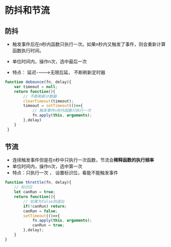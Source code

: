 # 防抖和节流

## 防抖

* 触发事件后在n秒内函数只执行一次。如果n秒内又触发了事件，则会重新计算函数执行时间。

* 单位时间内，操作n次，选中最后一次

* 特点： 延迟---->无限后延，  不断刷新定时器

```javascript
function debounce(fn, delay){
    var timeout = null;
    return function(){
        // 不断刷新计数器
        clearTimeout(timeout);
        timeout = setTimeout(()=>{
            // 触发事件n秒内函数只执行一次
            fn.apply(this, arguments);
        },delay)
    } 
 }
```

## 节流

* 连续触发事件但是在n秒中只执行一次函数，节流会**稀释函数的执行频率**
* 单位时间内，操作n次，选中第一次
* 特点：只执行一次 ， 设置标识位，看能不能触发事件

```javascript
function throttle(fn, delay){
    // 标识位
    let canRun = true;
    return function(){
        // 如果为false则退出
        if(!canRun) return;
        canRun = false;
        setTimeout(()=>{
            fn.apply(this, arguments);
            canRun = true;
        },delay);
    }
}
```

